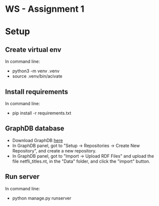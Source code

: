 # WS - Assignment 1

# Setup

## Create virtual env

In command line:

- python3 -m venv .venv
- source .venv/bin/acivate

## Install requirements

In command line:

- pip install -r requirements.txt

## GraphDB database

- Download GraphDB [here](https://www.ontotext.com/products/graphdb/download/)
- In GraphDB panel, got to "Setup -> Repositories -> Create New Repository", and create a new repository.
- In GraphDB panel, got to "Import -> Upload RDF Files" and upload the file netfli_titles.nt, in the "Data" folder, and click the "import" button.

## Run server

In command line:

- python manage.py runserver
